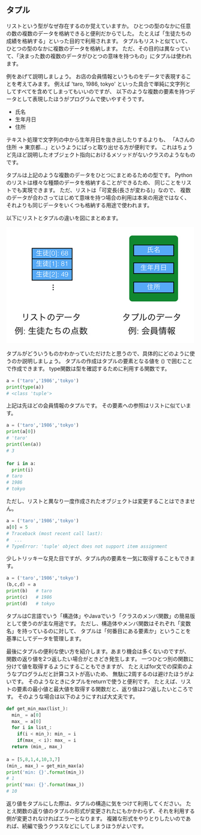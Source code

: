 ## タプル

リストという型がなぜ存在するのか覚えていますか。
ひとつの型のなかに任意の数の複数のデータを格納できると便利だからでした。
たとえば「生徒たちの成績を格納する」といった目的で利用されます。
タプルもリストと似ていて、ひとつの型のなかに複数のデータを格納します。
ただ、その目的は異なっていて、「決まった数の複数のデータがひとつの意味を持つもの」にタプルは使われます。

例をあげて説明しましょう。
お店の会員情報というものをデータで表現することを考えてみます。
例えば 'taro, 1986, tokyo' といった具合で単純に文字列としてすべてを含めてしまってもいいのですが、
以下のような複数の要素を持つデータとして表現したほうがプログラムで使いやすそうです。

*	氏名
*	生年月日
*	住所

テキスト処理で文字列の中から生年月日を抜き出したりするよりも、
「Aさんの住所 -> 東京都…」というようにぱっと取り出せる方が便利です。
これはちょうど先ほど説明したオブジェクト指向におけるメソッドがないクラスのようなものです。

タプルは上記のような複数のデータをひとつにまとめるための型です。
Python のリストは様々な種類のデータを格納することができるため、
同じことをリストでも実現できます。
ただ、リストは「可変長(長さが変わる)」なので、
複数のデータが合わさってはじめて意味を持つ場合の利用は本来の用途ではなく、
それよりも同じデータをいくつも格納する用途で使われます。

以下にリストとタプルの違いを図にまとめます。

![image](./0070_image/01.jpg)

タプルがどういうものかわかっていただけたと思うので、具体的にどのように使うのか説明しましょう。
タプルの作成はタプルの要素となる値を () で囲むことで作成できます。
type関数は型を確認するために利用する関数です。

```python
a = ('taro','1986','tokyo')
print(type(a))
# <class 'tuple'>
```

上記は先ほどの会員情報のタプルです。
その要素への参照はリストに似ています。

```python
a = ('taro','1986','tokyo')
print(a[0])
# 'taro'
print(len(a))
# 3

for i in a:
  print(i)
# taro
# 1986
# tokyo
```

ただし、リストと異なり一度作成されたオブジェクトは変更することはできません。

```python
a = ('taro','1986','tokyo')
a[0] = 5
# Traceback (most recent call last):
#  ...
# TypeError: 'tuple' object does not support item assignment
```

少しトリッキーな見た目ですが、タプル内の要素を一気に取得することもできます。

```python
a = ('taro','1986','tokyo')
(b,c,d) = a
print(b)   # taro
print(c)   # 1986
print(d)   # tokyo
```

タプルはC言語でいう「構造体」やJavaでいう「クラスのメンバ関数」の簡易版として使うのが主な用途です。
ただし、構造体やメンバ関数はそれぞれ「変数名」を持っているのに対して、
タプルは「何番目にある要素か」ということを基準にしてデータを管理します。

最後にタプルの便利な使い方を紹介します。あまり機会は多くないのですが、
関数の返り値を2つ返したい場合がときどき発生します。
一つひとつ別の関数に分けて値を取得するようにすることもできますが、
たとえばfor文での探索のようなプログラムだと計算コストが高いため、
無駄に2周するのは避けたほうがよいです。
そのようなときにタプルをreturnで使うと便利です。
たとえば、リストの要素の最小値と最大値を取得する関数だと、返り値は2つ返したいところです。
そのような場合は以下のようにすれば大丈夫です。

```python
def get_min_max(list_):
  min_ = a[0]
  max_ = a[0]
  for i in list_:
    if(i < min_): min_ = i
    if(max_ < i): max_ = i
  return (min_, max_)

a = [5,8,1,4,10,3,7]
(min_, max_) = get_min_max(a)
print('min: {}'.format(min_))
# 1
print('max: {}'.format(max_))
# 10
```

返り値をタプルにした際は、タプルの構造に気をつけて利用してください。
たとえ関数の返り値のタプルの形式が変更されたにもかかわらず、それを利用する側が変更されなければエラーとなります。
複雑な形式をやりとりしたいのであれば、続編で扱うクラスなどにしてしまうほうがよいです。
